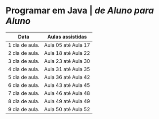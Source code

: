 # Programar em Java | _de Aluno para Aluno_

  Data        | Aulas assistidas    
:-----------: |:-----------------:
1 dia de aula.| Aula 05 até Aula 17 
2 dia de aula.| Aula 18 até Aula 22
3 dia de aula.| Aula 23 até Aula 30
4 dia de aula.| Aula 31 até Aula 35
5 dia de aula.| Aula 36 até Aula 42
6 dia de aula.| Aula 43 até Aula 45
7 dia de aula.| Aula 46 até Aula 48
8 dia de aula.| Aula 49 até Aula 49
9 dia de aula.| Aula 50 até Aula 52
